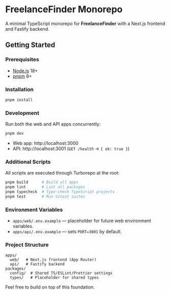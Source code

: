 # FreelanceFinder Monorepo

A minimal TypeScript monorepo for **FreelanceFinder** with a Next.js frontend and Fastify backend.

## Getting Started

### Prerequisites
- [Node.js](https://nodejs.org/) 18+
- [pnpm](https://pnpm.io/) 8+

### Installation

```bash
pnpm install
```

### Development

Run both the web and API apps concurrently:

```bash
pnpm dev
```

- Web app: http://localhost:3000
- API: http://localhost:3001 (`GET /health` → `{ ok: true }`)

### Additional Scripts

All scripts are executed through Turborepo at the root:

```bash
pnpm build      # Build all apps
pnpm lint       # Lint all packages
pnpm typecheck  # Type-check TypeScript projects
pnpm test       # Run Vitest suites
```

### Environment Variables

- `apps/web/.env.example` — placeholder for future web environment variables.
- `apps/api/.env.example` — sets `PORT=3001` by default.

### Project Structure

```
apps/
  web/   # Next.js frontend (App Router)
  api/   # Fastify backend
packages/
  config/  # Shared TS/ESLint/Prettier settings
  types/   # Placeholder for shared types
```

Feel free to build on top of this foundation.

